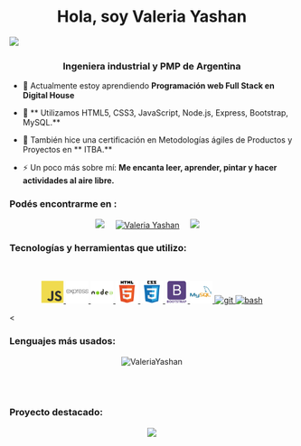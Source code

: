 <h1 align="center">Hola, soy Valeria Yashan</h1><img src="https://github.com/TheDudeThatCode/TheDudeThatCode/blob/master/Assets/Hi.gif" width="29px"> 


<h3 align="center">Ingeniera industrial y PMP de Argentina</h3>

- 🌱 Actualmente estoy aprendiendo **Programación web Full Stack en Digital House** 

- 🚀 ** Utilizamos HTML5, CSS3, JavaScript, Node.js, Express, Bootstrap, MySQL.**

- 📌 También hice una certificación en Metodologías ágiles de Productos y Proyectos en ** ITBA.**

- ⚡ Un poco más sobre mí: **Me encanta leer, aprender, pintar y hacer actividades al aire libre.**

<h3 align="left">Podés encontrarme en :</h3>
<p align="left">
  <p align="center">
  <a target="_blank"href="https://www.linkedin.com/in/valeriayashan/"><img src="https://img.shields.io/badge/linkedin-%230077B5.svg?&style=for-the-badge&logo=linkedin&logoColor=white alt="Valeria Yashan" /></a>&nbsp;&nbsp;&nbsp;&nbsp;
  <a href="mailto:valeriayashan@gmail.com"><img src="https://img.shields.io/badge/gmail-%23D14836.svg?&style=for-the-badge&logo=gmail&logoColor=white" alt="Valeria Yashan" /></a>&nbsp;&nbsp;&nbsp;&nbsp;
    <a href="https://github.com/ValeriaYashan"><img src="https://img.shields.io/badge/GitHub-%23181717?style=for-the-badge&logo=GitHub&logoColor=white alt="Valeria Yashan" /></a>&nbsp;&nbsp;&nbsp;&nbsp;
</p>
</p>
    

<h3 align="left">Tecnologías y herramientas que utilizo:</h3>
<br/>
<p align="center"> 
  <!–– JS ––>
  <a href="https://developer.mozilla.org/en-US/docs/Web/JavaScript" target="_blank" data-bs-toggle="tooltip" title="JavaScript"> <img src="https://raw.githubusercontent.com/devicons/devicon/master/icons/javascript/javascript-original.svg" alt="javascript" width="40" height="40"/> </a>
  <!–– EXPRESS JS ––>
    <a href="https://expressjs.com" target="_blank" data-bs-toggle="tooltip" title="ExpressJS"> <img src="https://raw.githubusercontent.com/devicons/devicon/master/icons/express/express-original-wordmark.svg" alt="express" width="40" height="40"/> </a>
  <!–– NODE JS ––>
    <a href="https://nodejs.org" target="_blank" data-bs-toggle="tooltip" title="NodeJS"> <img src="https://raw.githubusercontent.com/devicons/devicon/master/icons/nodejs/nodejs-original-wordmark.svg" alt="nodejs" width="40" height="40"/> </a> 
  <!–– HTML ––>
   <a href="https://www.w3.org/html/" target="_blank" data-bs-toggle="tooltip" title="HTML5"> <img src="https://raw.githubusercontent.com/devicons/devicon/master/icons/html5/html5-original-wordmark.svg" alt="html5" width="40" height="40"/> </a>
  <!–– CSS ––>
    <a href="https://www.w3schools.com/css/" target="_blank" data-bs-toggle="tooltip" title="CSS3"> <img src="https://raw.githubusercontent.com/devicons/devicon/master/icons/css3/css3-original-wordmark.svg" alt="css3" width="40" height="40"/> </a>
   <!–– BOOTSTRAP ––>
<a href="https://getbootstrap.com" target="_blank" data-bs-toggle="tooltip" title="Bootstrap"> <img src="https://raw.githubusercontent.com/devicons/devicon/master/icons/bootstrap/bootstrap-plain-wordmark.svg" alt="bootstrap" width="40" height="40"/> 
    <!–– MYSQL ––>
  <a href="https://www.mysql.com/" target="_blank" data-bs-toggle="tooltip" title="MySQL"> <img src="https://raw.githubusercontent.com/devicons/devicon/master/icons/mysql/mysql-original-wordmark.svg" alt="mysql" width="40" height="40"/> </a> 
  <!–– GIT ––>
  <a href="https://git-scm.com/" target="_blank" data-bs-toggle="tooltip" title="GIT"> <img src="https://www.vectorlogo.zone/logos/git-scm/git-scm-icon.svg" alt="git" width="40" height="40"/> </a>
  <!–– BASH ––>
  <a href="https://www.gnu.org/software/bash/" target="_blank" data-bs-toggle="tooltip" title="Bash"> <img src="https://www.vectorlogo.zone/logos/gnu_bash/gnu_bash-icon.svg" alt="bash" width="40" height="40"/> </a>
<br/>

<<h3 align="left">Lenguajes más usados:</h3>
<p align="center"> <img align="center" src="https://github-readme-stats.vercel.app/api/top-langs?username=ValeriaYashan&show_icons=true&locale=en&layout=compact&theme=tokyonight" alt="ValeriaYashan" /></p>
<br/>
<br/>
<h3 align="left">Proyecto destacado:</h3>
<p align="center"> 
  <a href="https://github.com/Grupo06VIJJ/grupo_6_sexto.sol" target="_blank"><img align="center" src="https://"></a>
</p>
</p>
